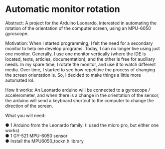 # Automatic monitor rotation
Abstract:
 A project for the Arduino Leonardo, interested in automating the rotation of the orientation of the computer screen, using an MPU-6050 gyroscope.

Motivation:
 When I started programming, I felt the need for a secondary monitor to help me develop programs. Today, I can no longer live using just one monitor. Generally, I use one monitor vertically (where the IDE is located, texts, articles, documentation), and the other is free for auxiliary needs. In my spare time, I rotate the monitor, and use it to watch different media. Over time, I started to see how repetitive the process of changing the screen orientation is. So, I decided to make things a little more automated lol.

How it works:
 An Leonardo arduino will be connected to a gyroscope / accelerometer, and when there is a change in the orientation of the sensor, the arduino will send a keyboard shortcut to the computer to change the direction of the screen.

What you will need:

● 1 Arduino from the Leonardo family. (I used the micro pro, but either one works)      
● 1 GY-521 MPU-6050 sensor      
● Install the MPU6050_tockn.h library      
